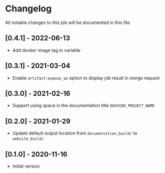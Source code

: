 # Changelog
All notable changes to this job will be documented in this file.

## [0.4.1] - 2022-06-13
* Add docker image tag in variable 

## [0.3.1] - 2021-03-04
* Enable `artifact:expose_as` option to display job result in merge request

## [0.3.0] - 2021-02-16
* Support using space in the documentation title `DOXYGEN_PROJECT_NAME`

## [0.2.0] - 2021-01-29
* Update default output location from `documentation_build/` to `website_build/`

## [0.1.0] - 2020-11-16
* Initial version
